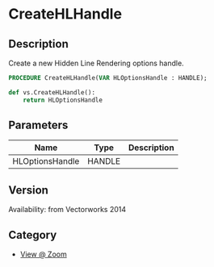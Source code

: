# CreateHLHandle

## Description
Create a new Hidden Line Rendering options handle.

```pascal
PROCEDURE CreateHLHandle(VAR HLOptionsHandle : HANDLE);
```

```python
def vs.CreateHLHandle():
    return HLOptionsHandle
```

## Parameters
|Name|Type|Description|
|---|---|---|
|HLOptionsHandle|HANDLE|   |

## Version
Availability: from Vectorworks 2014

## Category
* [View @ Zoom](../Categories/View%20-%20Zoom.md)
